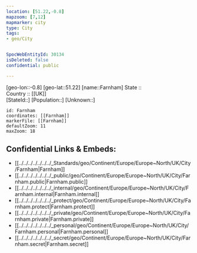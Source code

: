 ```yaml
---
location: [51.22,-0.8] 
mapzoom: [7,12] 
mapmarker: city 
type: City
tags:
- geo/City


SpocWebEntityId: 30134
isDeleted: false
confidential: public

---
```

[geo-lon::-0.8] 
[geo-lat::51.22] 
[name::Farnham] 
State ::  
Country :: [[UK]]  
[StateId::] 
[Population::] 
[Unknown::] 


```leaflet
id: Farnham
coordinates: [[Farnham]] 
markerFile: [[Farnham]] 
defaultZoom: 11 
maxZoom: 18
```


## Confidential Links & Embeds: 
- [[../../../../../../../_Standards/geo/Continent/Europe/Europe~North/UK/City/Farnham|Farnham]] 
- [[../../../../../../../_public/geo/Continent/Europe/Europe~North/UK/City/Farnham.public|Farnham.public]] 
- [[../../../../../../../_internal/geo/Continent/Europe/Europe~North/UK/City/Farnham.internal|Farnham.internal]] 
- [[../../../../../../../_protect/geo/Continent/Europe/Europe~North/UK/City/Farnham.protect|Farnham.protect]] 
- [[../../../../../../../_private/geo/Continent/Europe/Europe~North/UK/City/Farnham.private|Farnham.private]] 
- [[../../../../../../../_personal/geo/Continent/Europe/Europe~North/UK/City/Farnham.personal|Farnham.personal]] 
- [[../../../../../../../_secret/geo/Continent/Europe/Europe~North/UK/City/Farnham.secret|Farnham.secret]] 
